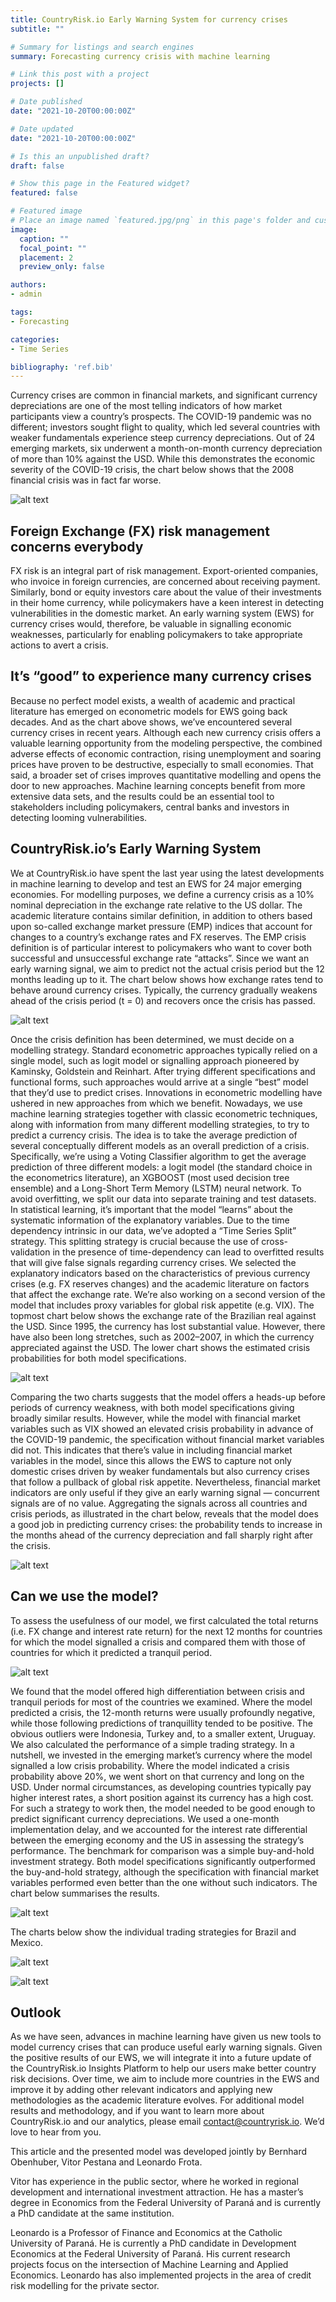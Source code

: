 ```yaml
---
title: CountryRisk.io Early Warning System for currency crises
subtitle: ""

# Summary for listings and search engines
summary: Forecasting currency crisis with machine learning

# Link this post with a project
projects: []

# Date published
date: "2021-10-20T00:00:00Z"

# Date updated
date: "2021-10-20T00:00:00Z"

# Is this an unpublished draft?
draft: false

# Show this page in the Featured widget?
featured: false

# Featured image
# Place an image named `featured.jpg/png` in this page's folder and customize its options here.
image:
  caption: ""
  focal_point: ""
  placement: 2
  preview_only: false

authors:
- admin

tags:
- Forecasting

categories:
- Time Series

bibliography: 'ref.bib'
---
```



Currency crises are common in financial markets, and significant currency depreciations are one of the most telling indicators of how market participants view a country’s prospects. The COVID-19 pandemic was no different; investors sought flight to quality, which led several countries with weaker fundamentals experience steep currency depreciations. Out of 24 emerging markets, six underwent a month-on-month currency depreciation of more than 10% against the USD. While this demonstrates the economic severity of the COVID-19 crisis, the chart below shows that the 2008 financial crisis was in fact far worse.

![alt text](plot1.png "Title")

## Foreign Exchange (FX) risk management concerns everybody

FX risk is an integral part of risk management. Export-oriented companies, who invoice in foreign currencies, are concerned about receiving payment. Similarly, bond or equity investors care about the value of their investments in their home currency, while policymakers have a keen interest in detecting vulnerabilities in the domestic market. An early warning system (EWS) for currency crises would, therefore, be valuable in signalling economic weaknesses, particularly for enabling policymakers to take appropriate actions to avert a crisis.

## It’s “good” to experience many currency crises
Because no perfect model exists, a wealth of academic and practical literature has emerged on econometric models for EWS going back decades. And as the chart above shows, we’ve encountered several currency crises in recent years.
Although each new currency crisis offers a valuable learning opportunity from the modeling perspective, the combined adverse effects of economic contraction, rising unemployment and soaring prices have proven to be destructive, especially to small economies.
That said, a broader set of crises improves quantitative modelling and opens the door to new approaches. Machine learning concepts benefit from more extensive data sets, and the results could be an essential tool to stakeholders including policymakers, central banks and investors in detecting looming vulnerabilities.

## CountryRisk.io’s Early Warning System

We at CountryRisk.io have spent the last year using the latest developments in machine learning to develop and test an EWS for 24 major emerging economies.
For modelling purposes, we define a currency crisis as a 10% nominal depreciation in the exchange rate relative to the US dollar. The academic literature contains similar definition, in addition to others based upon so-called exchange market pressure (EMP) indices that account for changes to a country’s exchange rates and FX reserves. The EMP crisis definition is of particular interest to policymakers who want to cover both successful and unsuccessful exchange rate “attacks”. Since we want an early warning signal, we aim to predict not the actual crisis period but the 12 months leading up to it.
The chart below shows how exchange rates tend to behave around currency crises. Typically, the currency gradually weakens ahead of the crisis period (t = 0) and recovers once the crisis has passed.


![alt text](plot2.png "Title")

Once the crisis definition has been determined, we must decide on a modelling strategy. Standard econometric approaches typically relied on a single model, such as logit model or signalling approach pioneered by Kaminsky, Goldstein and Reinhart. After trying different specifications and functional forms, such approaches would arrive at a single “best” model that they’d use to predict crises.
Innovations in econometric modelling have ushered in new approaches from which we benefit. Nowadays, we use machine learning strategies together with classic econometric techniques, along with information from many different modelling strategies, to try to predict a currency crisis.
The idea is to take the average prediction of several conceptually different models as an overall prediction of a crisis. Specifically, we’re using a Voting Classifier algorithm to get the average prediction of three different models: a logit model (the standard choice in the econometrics literature), an XGBOOST (most used decision tree ensemble) and a Long-Short Term Memory (LSTM) neural network.
To avoid overfitting, we split our data into separate training and test datasets. In statistical learning, it’s important that the model “learns” about the systematic information of the explanatory variables. Due to the time dependency intrinsic in our data, we’ve adopted a “Time Series Split” strategy. This splitting strategy is crucial because the use of cross-validation in the presence of time-dependency can lead to overfitted results that will give false signals regarding currency crises.
We selected the explanatory indicators based on the characteristics of previous currency crises (e.g. FX reserves changes) and the academic literature on factors that affect the exchange rate. We’re also working on a second version of the model that includes proxy variables for global risk appetite (e.g. VIX).
The topmost chart below shows the exchange rate of the Brazilian real against the USD. Since 1995, the currency has lost substantial value. However, there have also been long stretches, such as 2002–2007, in which the currency appreciated against the USD. The lower chart shows the estimated crisis probabilities for both model specifications.


![alt text](plot3.png "Title")

Comparing the two charts suggests that the model offers a heads-up before periods of currency weakness, with both model specifications giving broadly similar results. However, while the model with financial market variables such as VIX showed an elevated crisis probability in advance of the COVID-19 pandemic, the specification without financial market variables did not. This indicates that there’s value in including financial market variables in the model, since this allows the EWS to capture not only domestic crises driven by weaker fundamentals but also currency crises that follow a pullback of global risk appetite. Nevertheless, financial market indicators are only useful if they give an early warning signal — concurrent signals are of no value.
Aggregating the signals across all countries and crisis periods, as illustrated in the chart below, reveals that the model does a good job in predicting currency crises: the probability tends to increase in the months ahead of the currency depreciation and fall sharply right after the crisis.


![alt text](plot4.png "Title")

## Can we use the model?
To assess the usefulness of our model, we first calculated the total returns (i.e. FX change and interest rate return) for the next 12 months for countries for which the model signalled a crisis and compared them with those of countries for which it predicted a tranquil period.


![alt text](plot5.png "Title")

We found that the model offered high differentiation between crisis and tranquil periods for most of the countries we examined. Where the model predicted a crisis, the 12-month returns were usually profoundly negative, while those following predictions of tranquillity tended to be positive. The obvious outliers were Indonesia, Turkey and, to a smaller extent, Uruguay.
We also calculated the performance of a simple trading strategy. In a nutshell, we invested in the emerging market’s currency where the model signalled a low crisis probability. Where the model indicated a crisis probability above 20%, we went short on that currency and long on the USD. Under normal circumstances, as developing countries typically pay higher interest rates, a short position against its currency has a high cost. For such a strategy to work then, the model needed to be good enough to predict significant currency depreciations. We used a one-month implementation delay, and we accounted for the interest rate differential between the emerging economy and the US in assessing the strategy’s performance. The benchmark for comparison was a simple buy-and-hold investment strategy.
Both model specifications significantly outperformed the buy-and-hold strategy, although the specification with financial market variables performed even better than the one without such indicators. The chart below summarises the results.


![alt text](plot6.png "Title")

The charts below show the individual trading strategies for Brazil and Mexico.


![alt text](plot7.png "Title")


![alt text](plot8.png "Title")

## Outlook
As we have seen, advances in machine learning have given us new tools to model currency crises that can produce useful early warning signals. Given the positive results of our EWS, we will integrate it into a future update of the CountryRisk.io Insights Platform to help our users make better country risk decisions. Over time, we aim to include more countries in the EWS and improve it by adding other relevant indicators and applying new methodologies as the academic literature evolves.
For additional model results and methodology, and if you want to learn more about CountryRisk.io and our analytics, please email contact@countryrisk.io. We’d love to hear from you.

This article and the presented model was developed jointly by Bernhard Obenhuber, Vitor Pestana and Leonardo Frota.

Vitor has experience in the public sector, where he worked in regional development and international investment attraction. He has a master’s degree in Economics from the Federal University of Paraná and is currently a PhD candidate at the same institution.

Leonardo is a Professor of Finance and Economics at the Catholic University of Paraná. He is currently a PhD candidate in Development Economics at the Federal University of Paraná. His current research projects focus on the intersection of Machine Learning and Applied Economics. Leonardo has also implemented projects in the area of credit risk modelling for the private sector.